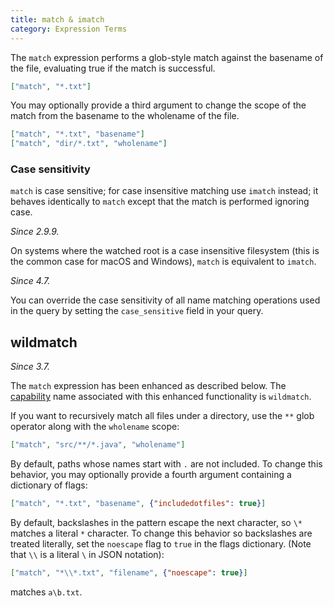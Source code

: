 ```yaml
---
title: match & imatch
category: Expression Terms
---
```


The `match` expression performs a glob-style match against the basename of the
file, evaluating true if the match is successful.

```json
["match", "*.txt"]
```

You may optionally provide a third argument to change the scope of the match
from the basename to the wholename of the file.

```json
["match", "*.txt", "basename"]
["match", "dir/*.txt", "wholename"]
```

### Case sensitivity

`match` is case sensitive; for case insensitive matching use `imatch` instead;
it behaves identically to `match` except that the match is performed ignoring
case.

_Since 2.9.9._

On systems where the watched root is a case insensitive filesystem (this is the
common case for macOS and Windows), `match` is equivalent to `imatch`.

_Since 4.7._

You can override the case sensitivity of all name matching operations used in
the query by setting the `case_sensitive` field in your query.

## wildmatch

_Since 3.7._

The `match` expression has been enhanced as described below. The
[capability](/watchman/docs/capabilities.html) name associated with this
enhanced functionality is `wildmatch`.

If you want to recursively match all files under a directory, use the `**` glob
operator along with the `wholename` scope:

```json
["match", "src/**/*.java", "wholename"]
```

By default, paths whose names start with `.` are not included. To change this
behavior, you may optionally provide a fourth argument containing a dictionary
of flags:

```json
["match", "*.txt", "basename", {"includedotfiles": true}]
```

By default, backslashes in the pattern escape the next character, so `\*`
matches a literal `*` character. To change this behavior so backslashes are
treated literally, set the `noescape` flag to `true` in the flags dictionary.
(Note that `\\` is a literal `\` in JSON notation):

```json
["match", "*\\*.txt", "filename", {"noescape": true}]
```

matches `a\b.txt`.
